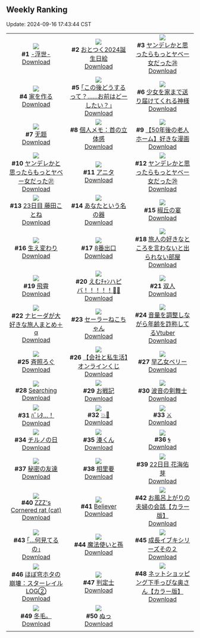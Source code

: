 ## Weekly Ranking
Update: 2024-09-16 17:43:44 CST

|      |      |      |
| :----: | :----: | :----: |
| ![](https://i.pixiv.re/c/240x480/img-master/img/2024/09/11/20/39/20/122343667_p0_master1200.jpg)<br>**#1** [-浮世-](https://www.pixiv.net/artworks/122343667)<br>[Download](https://i.pixiv.re/img-original/img/2024/09/11/20/39/20/122343667_p0.jpg) | ![](https://i.pixiv.re/c/240x480/img-master/img/2024/09/10/12/31/20/122306556_p0_master1200.jpg)<br>**#2** [おとつく2024誕生日絵](https://www.pixiv.net/artworks/122306556)<br>[Download](https://i.pixiv.re/img-original/img/2024/09/10/12/31/20/122306556_p0.png) | ![](https://i.pixiv.re/c/240x480/img-master/img/2024/09/10/00/02/38/122295229_p0_master1200.jpg)<br>**#3** [ヤンデレかと思ったらもっとヤベー女だった㉘](https://www.pixiv.net/artworks/122295229)<br>[Download](https://i.pixiv.re/img-original/img/2024/09/10/00/02/38/122295229_p0.png) |
| ![](https://i.pixiv.re/c/240x480/img-master/img/2024/09/09/07/30/01/122273743_p0_master1200.jpg)<br>**#4** [家を作る](https://www.pixiv.net/artworks/122273743)<br>[Download](https://i.pixiv.re/img-original/img/2024/09/09/07/30/01/122273743_p0.png) | ![](https://i.pixiv.re/c/240x480/img-master/img/2024/09/09/17/08/59/122282437_p0_master1200.jpg)<br>**#5** [｢この後どうするって？……お前はどーしたい？｣](https://www.pixiv.net/artworks/122282437)<br>[Download](https://i.pixiv.re/img-original/img/2024/09/09/17/08/59/122282437_p0.jpg) | ![](https://i.pixiv.re/c/240x480/img-master/img/2024/09/11/11/28/07/122333359_p0_master1200.jpg)<br>**#6** [少女を家まで送り届けてくれる神様](https://www.pixiv.net/artworks/122333359)<br>[Download](https://i.pixiv.re/img-original/img/2024/09/11/11/28/07/122333359_p0.jpg) |
| ![](https://i.pixiv.re/c/240x480/img-master/img/2024/09/10/00/58/47/122297080_p0_master1200.jpg)<br>**#7** [无题](https://www.pixiv.net/artworks/122297080)<br>[Download](https://i.pixiv.re/img-original/img/2024/09/10/00/58/47/122297080_p0.jpg) | ![](https://i.pixiv.re/c/240x480/img-master/img/2024/09/10/06/00/07/122301286_p0_master1200.jpg)<br>**#8** [個人メモ：首の立体感](https://www.pixiv.net/artworks/122301286)<br>[Download](https://i.pixiv.re/img-original/img/2024/09/10/06/00/07/122301286_p0.jpg) | ![](https://i.pixiv.re/c/240x480/img-master/img/2024/09/10/12/00/05/122305966_p0_master1200.jpg)<br>**#9** [【50年後の老人ホーム】好きな漫画](https://www.pixiv.net/artworks/122305966)<br>[Download](https://i.pixiv.re/img-original/img/2024/09/10/12/00/05/122305966_p0.jpg) |
| ![](https://i.pixiv.re/c/240x480/img-master/img/2024/09/09/10/57/50/122276472_p0_master1200.jpg)<br>**#10** [ヤンデレかと思ったらもっとヤベー女だった㉗](https://www.pixiv.net/artworks/122276472)<br>[Download](https://i.pixiv.re/img-original/img/2024/09/09/10/57/50/122276472_p0.png) | ![](https://i.pixiv.re/c/240x480/img-master/img/2024/09/09/00/01/46/122265452_p0_master1200.jpg)<br>**#11** [アニタ](https://www.pixiv.net/artworks/122265452)<br>[Download](https://i.pixiv.re/img-original/img/2024/09/09/00/01/46/122265452_p0.jpg) | ![](https://i.pixiv.re/c/240x480/img-master/img/2024/09/11/00/01/27/122323089_p0_master1200.jpg)<br>**#12** [ヤンデレかと思ったらもっとヤベー女だった㉙](https://www.pixiv.net/artworks/122323089)<br>[Download](https://i.pixiv.re/img-original/img/2024/09/11/00/01/27/122323089_p0.png) |
| ![](https://i.pixiv.re/c/240x480/img-master/img/2024/09/10/10/13/38/122304573_p0_master1200.jpg)<br>**#13** [23日目 藤田ことね](https://www.pixiv.net/artworks/122304573)<br>[Download](https://i.pixiv.re/img-original/img/2024/09/10/10/13/38/122304573_p0.png) | ![](https://i.pixiv.re/c/240x480/img-master/img/2024/09/11/12/00/05/122333851_p0_master1200.jpg)<br>**#14** [あなたという名の器](https://www.pixiv.net/artworks/122333851)<br>[Download](https://i.pixiv.re/img-original/img/2024/09/11/12/00/05/122333851_p0.jpg) | ![](https://i.pixiv.re/c/240x480/img-master/img/2024/09/11/00/00/25/122322923_p0_master1200.jpg)<br>**#15** [椒丘の宴](https://www.pixiv.net/artworks/122322923)<br>[Download](https://i.pixiv.re/img-original/img/2024/09/11/00/00/25/122322923_p0.png) |
| ![](https://i.pixiv.re/c/240x480/img-master/img/2024/09/10/22/12/19/122319244_p0_master1200.jpg)<br>**#16** [生え変わり](https://www.pixiv.net/artworks/122319244)<br>[Download](https://i.pixiv.re/img-original/img/2024/09/10/22/12/19/122319244_p0.jpg) | ![](https://i.pixiv.re/c/240x480/img-master/img/2024/09/10/07/07/08/122302162_p0_master1200.jpg)<br>**#17** [8番出口](https://www.pixiv.net/artworks/122302162)<br>[Download](https://i.pixiv.re/img-original/img/2024/09/10/07/07/08/122302162_p0.jpg) | ![](https://i.pixiv.re/c/240x480/img-master/img/2024/09/09/05/49/07/122272364_p0_master1200.jpg)<br>**#18** [旅人の好きなところを言わないと出られない部屋](https://www.pixiv.net/artworks/122272364)<br>[Download](https://i.pixiv.re/img-original/img/2024/09/09/05/49/07/122272364_p0.png) |
| ![](https://i.pixiv.re/c/240x480/img-master/img/2024/09/10/12/59/07/122306962_p0_master1200.jpg)<br>**#19** [飛霄](https://www.pixiv.net/artworks/122306962)<br>[Download](https://i.pixiv.re/img-original/img/2024/09/10/12/59/07/122306962_p0.png) | ![](https://i.pixiv.re/c/240x480/img-master/img/2024/09/09/00/00/02/122265156_p0_master1200.jpg)<br>**#20** [えむﾁｬﾝハピバ！！！！！🎂🎉](https://www.pixiv.net/artworks/122265156)<br>[Download](https://i.pixiv.re/img-original/img/2024/09/09/00/00/02/122265156_p0.jpg) | ![](https://i.pixiv.re/c/240x480/img-master/img/2024/09/09/13/31/23/122278880_p0_master1200.jpg)<br>**#21** [双人](https://www.pixiv.net/artworks/122278880)<br>[Download](https://i.pixiv.re/img-original/img/2024/09/09/13/31/23/122278880_p0.jpg) |
| ![](https://i.pixiv.re/c/240x480/img-master/img/2024/09/10/00/02/16/122295208_p0_master1200.jpg)<br>**#22** [ナヒーダが大好きな旅人まとめ＋α](https://www.pixiv.net/artworks/122295208)<br>[Download](https://i.pixiv.re/img-original/img/2024/09/10/00/02/16/122295208_p0.png) | ![](https://i.pixiv.re/c/240x480/img-master/img/2024/09/10/20/27/49/122315790_p0_master1200.jpg)<br>**#23** [セーラーねこちゃん](https://www.pixiv.net/artworks/122315790)<br>[Download](https://i.pixiv.re/img-original/img/2024/09/10/20/27/49/122315790_p0.png) | ![](https://i.pixiv.re/c/240x480/img-master/img/2024/09/10/20/13/00/122315405_p0_master1200.jpg)<br>**#24** [音量を調整しながら年齢を詐称してるVtuber](https://www.pixiv.net/artworks/122315405)<br>[Download](https://i.pixiv.re/img-original/img/2024/09/10/20/13/00/122315405_p0.png) |
| ![](https://i.pixiv.re/c/240x480/img-master/img/2024/09/10/23/55/41/122322411_p0_master1200.jpg)<br>**#25** [斉照ろぐ](https://www.pixiv.net/artworks/122322411)<br>[Download](https://i.pixiv.re/img-original/img/2024/09/10/23/55/41/122322411_p0.jpg) | ![](https://i.pixiv.re/c/240x480/img-master/img/2024/09/11/18/16/47/122340023_p0_master1200.jpg)<br>**#26** [【会社と私生活】オンラインくじ](https://www.pixiv.net/artworks/122340023)<br>[Download](https://i.pixiv.re/img-original/img/2024/09/11/18/16/47/122340023_p0.jpg) | ![](https://i.pixiv.re/c/240x480/img-master/img/2024/09/10/18/00/05/122311858_p0_master1200.jpg)<br>**#27** [早乙女ベリー](https://www.pixiv.net/artworks/122311858)<br>[Download](https://i.pixiv.re/img-original/img/2024/09/10/18/00/05/122311858_p0.jpg) |
| ![](https://i.pixiv.re/c/240x480/img-master/img/2024/09/10/00/01/37/122295149_p0_master1200.jpg)<br>**#28** [Searching](https://www.pixiv.net/artworks/122295149)<br>[Download](https://i.pixiv.re/img-original/img/2024/09/10/00/01/37/122295149_p0.jpg) | ![](https://i.pixiv.re/c/240x480/img-master/img/2024/09/11/21/29/16/122345147_p0_master1200.jpg)<br>**#29** [お戦記](https://www.pixiv.net/artworks/122345147)<br>[Download](https://i.pixiv.re/img-original/img/2024/09/11/21/29/16/122345147_p0.png) | ![](https://i.pixiv.re/c/240x480/img-master/img/2024/09/10/20/02/55/122315121_p0_master1200.jpg)<br>**#30** [波音の剣舞士](https://www.pixiv.net/artworks/122315121)<br>[Download](https://i.pixiv.re/img-original/img/2024/09/10/20/02/55/122315121_p0.jpg) |
| ![](https://i.pixiv.re/c/240x480/img-master/img/2024/09/10/00/00/51/122295043_p0_master1200.jpg)<br>**#31** [ﾊﾞﾚﾀ…！](https://www.pixiv.net/artworks/122295043)<br>[Download](https://i.pixiv.re/img-original/img/2024/09/10/00/00/51/122295043_p0.jpg) | ![](https://i.pixiv.re/c/240x480/img-master/img/2024/09/09/20/28/47/122287534_p0_master1200.jpg)<br>**#32** [💥👊](https://www.pixiv.net/artworks/122287534)<br>[Download](https://i.pixiv.re/img-original/img/2024/09/09/20/28/47/122287534_p0.png) | ![](https://i.pixiv.re/c/240x480/img-master/img/2024/09/10/21/56/05/122318596_p0_master1200.jpg)<br>**#33** [⚔️](https://www.pixiv.net/artworks/122318596)<br>[Download](https://i.pixiv.re/img-original/img/2024/09/10/21/56/05/122318596_p0.png) |
| ![](https://i.pixiv.re/c/240x480/img-master/img/2024/09/10/00/07/02/122295470_p0_master1200.jpg)<br>**#34** [チルノの日](https://www.pixiv.net/artworks/122295470)<br>[Download](https://i.pixiv.re/img-original/img/2024/09/10/00/07/02/122295470_p0.jpg) | ![](https://i.pixiv.re/c/240x480/img-master/img/2024/09/10/00/00/34/122295004_p0_master1200.jpg)<br>**#35** [湊くん](https://www.pixiv.net/artworks/122295004)<br>[Download](https://i.pixiv.re/img-original/img/2024/09/10/00/00/34/122295004_p0.jpg) | ![](https://i.pixiv.re/c/240x480/img-master/img/2024/09/09/21/12/34/122289031_p0_master1200.jpg)<br>**#36** [🌀](https://www.pixiv.net/artworks/122289031)<br>[Download](https://i.pixiv.re/img-original/img/2024/09/09/21/12/34/122289031_p0.png) |
| ![](https://i.pixiv.re/c/240x480/img-master/img/2024/09/11/02/23/33/122326702_master1200.jpg)<br>**#37** [秘密の友達](https://www.pixiv.net/artworks/122326702)<br>[Download](https://www.pixiv.net/artworks/122326702) | ![](https://i.pixiv.re/c/240x480/img-master/img/2024/09/10/22/03/27/122318944_p0_master1200.jpg)<br>**#38** [相里要](https://www.pixiv.net/artworks/122318944)<br>[Download](https://i.pixiv.re/img-original/img/2024/09/10/22/03/27/122318944_p0.jpg) | ![](https://i.pixiv.re/c/240x480/img-master/img/2024/09/09/13/48/23/122279125_p0_master1200.jpg)<br>**#39** [22日目 花海佑芽](https://www.pixiv.net/artworks/122279125)<br>[Download](https://i.pixiv.re/img-original/img/2024/09/09/13/48/23/122279125_p0.png) |
| ![](https://i.pixiv.re/c/240x480/img-master/img/2024/09/09/04/33/37/122271587_p0_master1200.jpg)<br>**#40** [ZZZ's Cornered rat (cat)](https://www.pixiv.net/artworks/122271587)<br>[Download](https://i.pixiv.re/img-original/img/2024/09/09/04/33/37/122271587_p0.png) | ![](https://i.pixiv.re/c/240x480/img-master/img/2024/09/11/03/16/32/122327468_p0_master1200.jpg)<br>**#41** [Believer](https://www.pixiv.net/artworks/122327468)<br>[Download](https://i.pixiv.re/img-original/img/2024/09/11/03/16/32/122327468_p0.jpg) | ![](https://i.pixiv.re/c/240x480/img-master/img/2024/09/10/00/05/34/122295404_p0_master1200.jpg)<br>**#42** [お風呂上がりの夫婦の会話【カラー版】](https://www.pixiv.net/artworks/122295404)<br>[Download](https://i.pixiv.re/img-original/img/2024/09/10/00/05/34/122295404_p0.jpg) |
| ![](https://i.pixiv.re/c/240x480/img-master/img/2024/09/10/19/09/03/122313647_p0_master1200.jpg)<br>**#43** [｢…何見てるの｣](https://www.pixiv.net/artworks/122313647)<br>[Download](https://i.pixiv.re/img-original/img/2024/09/10/19/09/03/122313647_p0.jpg) | ![](https://i.pixiv.re/c/240x480/img-master/img/2024/09/11/17/24/55/122338834_p0_master1200.jpg)<br>**#44** [魔法使いと孫](https://www.pixiv.net/artworks/122338834)<br>[Download](https://i.pixiv.re/img-original/img/2024/09/11/17/24/55/122338834_p0.jpg) | ![](https://i.pixiv.re/c/240x480/img-master/img/2024/09/10/19/32/08/122314223_p0_master1200.jpg)<br>**#45** [成長イブキシリーズその２](https://www.pixiv.net/artworks/122314223)<br>[Download](https://i.pixiv.re/img-original/img/2024/09/10/19/32/08/122314223_p0.png) |
| ![](https://i.pixiv.re/c/240x480/img-master/img/2024/09/09/01/30/46/122268636_p0_master1200.jpg)<br>**#46** [ほぼ穹ホタの崩壊：スターレイルLOG②](https://www.pixiv.net/artworks/122268636)<br>[Download](https://i.pixiv.re/img-original/img/2024/09/09/01/30/46/122268636_p0.png) | ![](https://i.pixiv.re/c/240x480/img-master/img/2024/09/09/20/19/49/122287297_p0_master1200.jpg)<br>**#47** [判定士](https://www.pixiv.net/artworks/122287297)<br>[Download](https://i.pixiv.re/img-original/img/2024/09/09/20/19/49/122287297_p0.png) | ![](https://i.pixiv.re/c/240x480/img-master/img/2024/09/09/00/01/51/122265331_p0_master1200.jpg)<br>**#48** [ネットショッピング下手っぴな奥さん【カラー版】](https://www.pixiv.net/artworks/122265331)<br>[Download](https://i.pixiv.re/img-original/img/2024/09/09/00/01/51/122265331_p0.jpg) |
| ![](https://i.pixiv.re/c/240x480/img-master/img/2024/09/11/04/12/07/122328188_p0_master1200.jpg)<br>**#49** [冬毛。](https://www.pixiv.net/artworks/122328188)<br>[Download](https://i.pixiv.re/img-original/img/2024/09/11/04/12/07/122328188_p0.jpg) | ![](https://i.pixiv.re/c/240x480/img-master/img/2024/09/10/19/53/39/122314770_p0_master1200.jpg)<br>**#50** [ぬっ](https://www.pixiv.net/artworks/122314770)<br>[Download](https://i.pixiv.re/img-original/img/2024/09/10/19/53/39/122314770_p0.png) |
|      |

